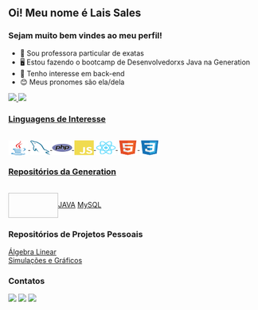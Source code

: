## Oi! Meu nome é Lais Sales

### Sejam muito bem vindes ao meu perfil!

- 📏 Sou professora particular de exatas
- 🖥️ Estou fazendo o bootcamp de Desenvolvedorxs Java na Generation
- 🔭 Tenho interesse em back-end
- 😊 Meus pronomes são ela/dela

<div>
	<a href="https://github.com/laiszz">
	<img height="180em" src="https://github-readme-stats.vercel.app/api?username=laiszz&show_icons=true&theme=dark&include_all_commits=true&count_private=true">
	<img height="180em" src="https://github-readme-stats.vercel.app/api/top-langs/?username=laiszz&layout=compact">
</div>
	
### Linguagens de Interesse
<div style="display: inline_block"><br>
	<img align="center" alt="Rafa-Js" height="30" width="40" src="https://github.com/devicons/devicon/blob/master/icons/java/java-original.svg">
	<img align="center" alt="Rafa-Js" height="30" width="40" src="https://github.com/devicons/devicon/blob/master/icons/mysql/mysql-original.svg">
	<img align="center" alt="Rafa-Js" height="30" width="40" src="https://github.com/devicons/devicon/blob/master/icons/php/php-original.svg">
	<img align="center" alt="Rafa-Js" height="30" width="40" src="https://raw.githubusercontent.com/devicons/devicon/master/icons/javascript/javascript-plain.svg">
	<img align="center" alt="Rafa-React" height="30" width="40" src="https://raw.githubusercontent.com/devicons/devicon/master/icons/react/react-original.svg">
	<img align="center" alt="Rafa-HTML" height="30" width="40" src="https://raw.githubusercontent.com/devicons/devicon/master/icons/html5/html5-original.svg">
	<img align="center" alt="Rafa-CSS" height="30" width="40" src="https://raw.githubusercontent.com/devicons/devicon/master/icons/css3/css3-original.svg">
</div>

### Repositórios da Generation
<div style="display: inline_block"><br>
	<img align="center" height="50" width="100"><a href src="https://github.com/laiszz/java">JAVA</a></img>
	<a href src="https://github.com/laiszz/mySQL">MySQL</a>
</div>
	
### Repositórios de Projetos Pessoais
<div>
	<a href src="https://github.com/laiszz/AlgebraLinear">Álgebra Linear</a><br>
	<a href src="https://github.com/laiszz/VPython">Simulações e Gráficos</a><br>
</div>
	
### Contatos
<div> 
	<a href="https://discord.com/users/320655382122856448" target="_blank"><img src="https://img.shields.io/badge/Discord-7289DA?style=for-the-badge&logo=discord&logoColor=white" target="_blank"></a> 
 	<a href = "mailto:lais.salesms@gmail.com"><img src="https://img.shields.io/badge/-Gmail-%23333?style=for-the-badge&logo=gmail&logoColor=white" target="_blank"></a>
 	<a href="https://www.linkedin.com/in/lsalesxavier" target="_blank"><img src="https://img.shields.io/badge/-LinkedIn-%230077B5?style=for-the-badge&logo=linkedin&logoColor=white" target="_blank"></a> 
</div>
